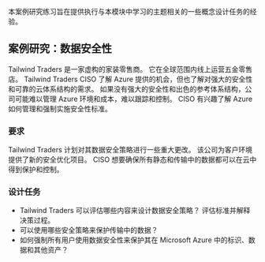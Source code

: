 本案例研究练习旨在提供执行与本模块中学习的主题相关的一些概念设计任务的经验。

## <a name="case-study-data-security"></a>案例研究：数据安全性

Tailwind Traders 是一家虚构的家装零售商。 它在全球范围内线上运营五金零售店。 Tailwind Traders CISO 了解 Azure 提供的机会，但也了解对强大的安全性和可靠的云体系结构的需求。 如果没有强大的安全性和出色的参考体系结构，公司可能难以管理 Azure 环境和成本，难以跟踪和控制。 CISO 有兴趣了解 Azure 如何管理和强制实施安全性标准。

### <a name="requirements"></a>要求

Tailwind Traders 计划对其数据安全策略进行一些重大更改。 该公司为客户环境提供了新的安全优化项目。 CISO 想要确保所有静态和传输中的数据都可以在云中得到保护和控制。

### <a name="design-tasks"></a>设计任务

-   Tailwind Traders 可以评估哪些内容来设计数据安全策略？ 评估标准并解释决策过程。
-   可以使用哪些安全策略来保护传输中的数据？
- 如何强制所有用户使用数据安全性来保护其在 Microsoft Azure 中的标识、数据和其他资产？
